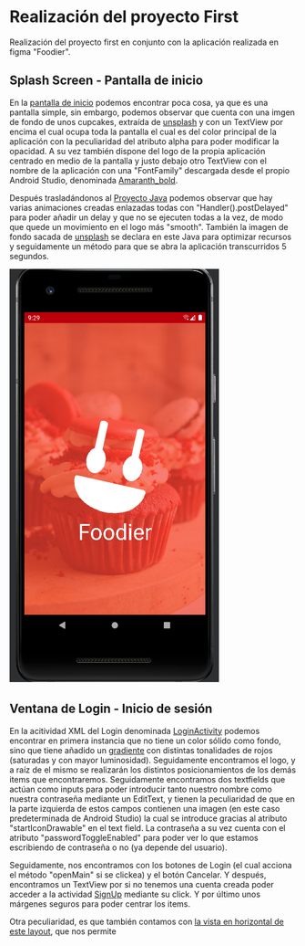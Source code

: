 # Realización del proyecto First
Realización del proyecto first en conjunto con la aplicación realizada en figma "Foodier".

## Splash Screen - Pantalla de inicio

En la [pantalla de inicio](./app/src/main/res/layout/activity_splash.xml) podemos encontrar poca cosa, ya que es una pantalla simple, sin embargo, podemos observar que cuenta con una imgen de fondo de unos cupcakes, extraída de 
[unsplash](https://unsplash.com/photos/fa59muUjyec) y con un TextView por encima el cual ocupa toda la pantalla el cual es del color principal de la aplicación con la peculiaridad
del atributo alpha para poder modificar la opacidad. A su vez también dispone del logo de la propia aplicación centrado en medio de la pantalla y justo debajo otro TextView con el
nombre de la aplicación con una "FontFamily" descargada desde el propio Android Studio, denominada [Amaranth_bold](./app/src/main/res/font/amaranth_bold.xml).

Después trasladándonos al [Proyecto Java](./app/src/main/java/com/dgarcia/first/Splash.java) podemos observar que hay varias animaciones creadas enlazadas todas con "Handler().postDelayed"
para poder añadir un delay y que no se ejecuten todas a la vez, de modo que quede un movimiento en el logo más "smooth". También la imagen de fondo sacada de [unsplash](https://unsplash.com/photos/fa59muUjyec)
se declara en este Java para optimizar recursos y seguidamente un método para que se abra la aplicación transcurridos 5 segundos.


![IMAGEN DE TEXTOS](./img/splashscreenshot.png)

## Ventana de Login - Inicio de sesión

En la acitividad XML del Login denominada [LoginActivity](./app/src/main/res/layout/loginactivity.xml) podemos encontrar en primera instancia que no tiene un color sólido como fondo,
sino que tiene añadido un [gradiente](./app/src/main/res/drawable/gradient.xml) con distintas tonalidades de rojos (saturadas y con mayor luminosidad). Seguidamente encontramos el logo,
y a raíz de el mismo se realizarán los distintos posicionamientos de los demás items que encontraremos. Seguidamente encontramos dos textfields que actúan como inputs para poder introducir
tanto nuestro nombre como nuestra contraseña mediante un EditText, y tienen la peculiaridad de que en la parte izquierda de estos campos contienen una imagen (en este caso predeterminada de
Android Studio) la cual se introduce gracias al atributo "startIconDrawable" en el text field. La contraseña a su vez cuenta con el atributo "passwordToggleEnabled" para poder ver lo que estamos
escribiendo de contraseña o no (ya depende del usuario).

Seguidamente, nos encontramos con los botones de Login (el cual acciona el método "openMain" si se clickea) y el botón Cancelar. Y después, encontramos un TextView por si no tenemos una cuenta
creada poder acceder a la actividad [SignUp](./app/src/main/res/layout/signupactivity.xml) mediante su click. Y por último unos márgenes seguros para poder centrar los items.

Otra peculiaridad, es que también contamos con [la vista en horizontal de este layout](./app/src/main/res/layout-land/loginactivity.xml), que nos permite